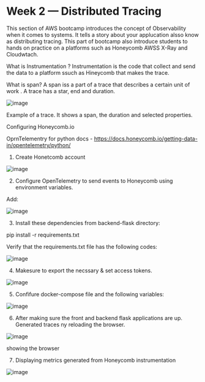 # Week 2 — Distributed Tracing

This section of AWS bootcamp introduces the concept of Observability when it comes to systems. It tells a story about your applucation alsso know as distributing tracing. This part of bootcamp also introduce students to hands on practice on a platforms such as Honeycomb AWSS X-Ray and Cloudwtach.

What is Instrumentation ?
Instrumentation is the code that collect and send the data to a platform ssuch as Hineycomb that makes the trace.

What is span?
A span iss a part of a trace that describes a certain unit of work . A trace has a star, end and duration.

![image](https://user-images.githubusercontent.com/124897604/224895668-ad093500-1eb2-4fb7-9fee-f7322b070373.png)


Example of a trace. It shows a span, the duration and selected properties.

Configuring Honeycomb.io

OprnTelementry for python docs - 
https://docs.honeycomb.io/getting-data-in/opentelemetry/python/

1) Create Honetcomb account

![image](https://user-images.githubusercontent.com/124897604/224896537-2ed7a5cf-735a-4829-b38b-1a9b807779db.png)


2) Configure OpenTelemetry to send events to Honeycomb using environment variables.

Add:

![image](https://user-images.githubusercontent.com/124897604/224898080-5482b2fa-7252-4b83-b03b-b5ca8f0beca2.png)



3) Install these dependencies from backend-flask directory:

pip install -r requirements.txt

Verify that the requirements.txt file has the following codes:

![image](https://user-images.githubusercontent.com/124897604/224898368-2c6fcbac-de2c-4002-bdd7-e492db7cc6b8.png)


4) Makesure to export the necssary & set access tokens.

![image](https://user-images.githubusercontent.com/124897604/224898623-8154c372-074e-4930-8bb2-8c055fa15efd.png)

5) Confifure docker-compose file and the following variables:

![image](https://user-images.githubusercontent.com/124897604/224901178-dfd87543-62cb-4992-88f3-2368f9e87a12.png)

6) After making sure the front and backend flask applications are up. Generated traces ny reloading the browser.

![image](https://user-images.githubusercontent.com/124897604/224901941-61f7f0d5-5545-4682-8da5-5e2a4ffa1a29.png)

showing the browser

7) Displaying metrics generated from Honeycomb instrumentation

![image](https://user-images.githubusercontent.com/124897604/224902584-891d3f9c-77ec-4af3-a9b5-0ed211454cfd.png)







